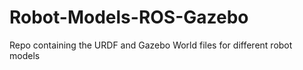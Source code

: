 # Robot-Models-ROS-Gazebo
Repo containing the URDF and Gazebo World files for different robot models
